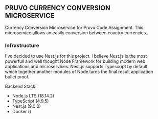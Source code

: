 ## PRUVO CURRENCY CONVERSION MICROSERVICE
Currency Conversion Microservice for Pruvo Code Assignment. This microservice allows an easily conversion between country currencies. 

### Infrastructure
I've decided to use Nest.js for this project. I believe Nest.js is the most powerfull 
and well thought Node Framework for building modern web applications and microservices. 
Nest.js supports Typescript by default which together another modules of Node turns the 
final result application bullet proof. 

Backend Stack:

* Node.js LTS (18.14.2)
* TypeScript (4.9.5)
* Nest.js (9.0.0)
* Docker ()



